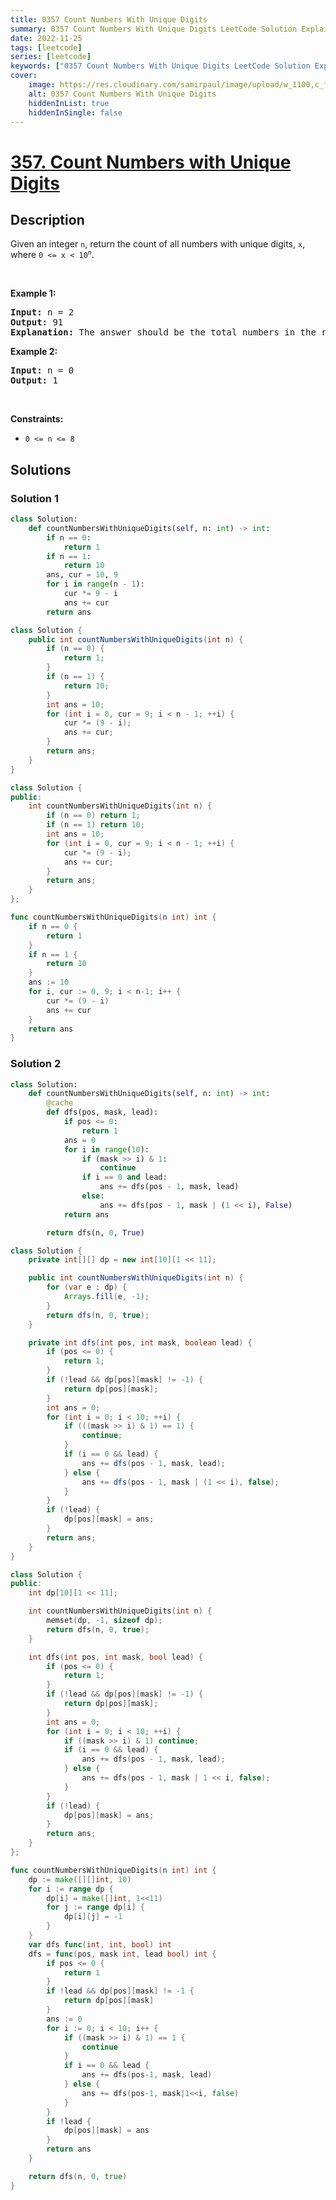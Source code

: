 ```yaml
---
title: 0357 Count Numbers With Unique Digits
summary: 0357 Count Numbers With Unique Digits LeetCode Solution Explained
date: 2022-11-25
tags: [leetcode]
series: [leetcode]
keywords: ["0357 Count Numbers With Unique Digits LeetCode Solution Explained in all languages", "0357 Count Numbers With Unique Digits", "LeetCode", "leetcode solution in Python3 C++ Java Go PHP Ruby Swift TypeScript Rust C# JavaScript C", "GeeksforGeeks", "InterviewBit", "Coding Ninjas", "HackerRank", "HackerEarth", "CodeChef", "TopCoder", "AlgoExpert", "freeCodeCamp", "Codeforces", "GitHub", "AtCoder", "Samir Paul"]
cover:
    image: https://res.cloudinary.com/samirpaul/image/upload/w_1100,c_fit,co_rgb:FFFFFF,l_text:Arial_75_bold:0357 Count Numbers With Unique Digits - Solution Explained/problem-solving.webp
    alt: 0357 Count Numbers With Unique Digits
    hiddenInList: true
    hiddenInSingle: false
---
```



# [357. Count Numbers with Unique Digits](https://leetcode.com/problems/count-numbers-with-unique-digits)


## Description

<p>Given an integer <code>n</code>, return the count of all numbers with unique digits, <code>x</code>, where <code>0 &lt;= x &lt; 10<sup>n</sup></code>.</p>

<p>&nbsp;</p>
<p><strong class="example">Example 1:</strong></p>

<pre>
<strong>Input:</strong> n = 2
<strong>Output:</strong> 91
<strong>Explanation:</strong> The answer should be the total numbers in the range of 0 &le; x &lt; 100, excluding 11,22,33,44,55,66,77,88,99
</pre>

<p><strong class="example">Example 2:</strong></p>

<pre>
<strong>Input:</strong> n = 0
<strong>Output:</strong> 1
</pre>

<p>&nbsp;</p>
<p><strong>Constraints:</strong></p>

<ul>
	<li><code>0 &lt;= n &lt;= 8</code></li>
</ul>

## Solutions

### Solution 1

<!-- tabs:start -->

```python
class Solution:
    def countNumbersWithUniqueDigits(self, n: int) -> int:
        if n == 0:
            return 1
        if n == 1:
            return 10
        ans, cur = 10, 9
        for i in range(n - 1):
            cur *= 9 - i
            ans += cur
        return ans
```

```java
class Solution {
    public int countNumbersWithUniqueDigits(int n) {
        if (n == 0) {
            return 1;
        }
        if (n == 1) {
            return 10;
        }
        int ans = 10;
        for (int i = 0, cur = 9; i < n - 1; ++i) {
            cur *= (9 - i);
            ans += cur;
        }
        return ans;
    }
}
```

```cpp
class Solution {
public:
    int countNumbersWithUniqueDigits(int n) {
        if (n == 0) return 1;
        if (n == 1) return 10;
        int ans = 10;
        for (int i = 0, cur = 9; i < n - 1; ++i) {
            cur *= (9 - i);
            ans += cur;
        }
        return ans;
    }
};
```

```go
func countNumbersWithUniqueDigits(n int) int {
	if n == 0 {
		return 1
	}
	if n == 1 {
		return 10
	}
	ans := 10
	for i, cur := 0, 9; i < n-1; i++ {
		cur *= (9 - i)
		ans += cur
	}
	return ans
}
```

<!-- tabs:end -->

### Solution 2

<!-- tabs:start -->

```python
class Solution:
    def countNumbersWithUniqueDigits(self, n: int) -> int:
        @cache
        def dfs(pos, mask, lead):
            if pos <= 0:
                return 1
            ans = 0
            for i in range(10):
                if (mask >> i) & 1:
                    continue
                if i == 0 and lead:
                    ans += dfs(pos - 1, mask, lead)
                else:
                    ans += dfs(pos - 1, mask | (1 << i), False)
            return ans

        return dfs(n, 0, True)
```

```java
class Solution {
    private int[][] dp = new int[10][1 << 11];

    public int countNumbersWithUniqueDigits(int n) {
        for (var e : dp) {
            Arrays.fill(e, -1);
        }
        return dfs(n, 0, true);
    }

    private int dfs(int pos, int mask, boolean lead) {
        if (pos <= 0) {
            return 1;
        }
        if (!lead && dp[pos][mask] != -1) {
            return dp[pos][mask];
        }
        int ans = 0;
        for (int i = 0; i < 10; ++i) {
            if (((mask >> i) & 1) == 1) {
                continue;
            }
            if (i == 0 && lead) {
                ans += dfs(pos - 1, mask, lead);
            } else {
                ans += dfs(pos - 1, mask | (1 << i), false);
            }
        }
        if (!lead) {
            dp[pos][mask] = ans;
        }
        return ans;
    }
}
```

```cpp
class Solution {
public:
    int dp[10][1 << 11];

    int countNumbersWithUniqueDigits(int n) {
        memset(dp, -1, sizeof dp);
        return dfs(n, 0, true);
    }

    int dfs(int pos, int mask, bool lead) {
        if (pos <= 0) {
            return 1;
        }
        if (!lead && dp[pos][mask] != -1) {
            return dp[pos][mask];
        }
        int ans = 0;
        for (int i = 0; i < 10; ++i) {
            if ((mask >> i) & 1) continue;
            if (i == 0 && lead) {
                ans += dfs(pos - 1, mask, lead);
            } else {
                ans += dfs(pos - 1, mask | 1 << i, false);
            }
        }
        if (!lead) {
            dp[pos][mask] = ans;
        }
        return ans;
    }
};
```

```go
func countNumbersWithUniqueDigits(n int) int {
	dp := make([][]int, 10)
	for i := range dp {
		dp[i] = make([]int, 1<<11)
		for j := range dp[i] {
			dp[i][j] = -1
		}
	}
	var dfs func(int, int, bool) int
	dfs = func(pos, mask int, lead bool) int {
		if pos <= 0 {
			return 1
		}
		if !lead && dp[pos][mask] != -1 {
			return dp[pos][mask]
		}
		ans := 0
		for i := 0; i < 10; i++ {
			if ((mask >> i) & 1) == 1 {
				continue
			}
			if i == 0 && lead {
				ans += dfs(pos-1, mask, lead)
			} else {
				ans += dfs(pos-1, mask|1<<i, false)
			}
		}
		if !lead {
			dp[pos][mask] = ans
		}
		return ans
	}

	return dfs(n, 0, true)
}
```

<!-- tabs:end -->

<!-- end -->
